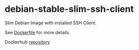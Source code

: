 # debian-stable-slim-ssh-client
Slim Debian Image with installed SSH Client.

See [Dockerfile](./Dockerfile) for more details.

Dockerhub [repository](https://hub.docker.com/repository/docker/a2m1/debian)